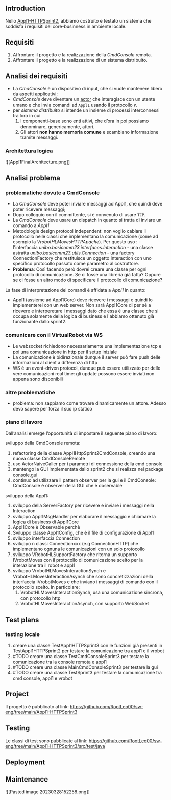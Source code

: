 ## Introduction
Nello [Appl1-HTTPSprint2](file:///home/leo/github/sw-eng/issLab23/iss23Material/html/Appl1-HTTPSprint2.html#appl1-httpsprint2), abbiamo costruito e testato un sistema che soddisfa i requisiti del core-businness in ambiente locale.

## Requisiti
1.  Affrontare il progetto e la realizzazione della _CmdConsole_ remota.
2.  Affrontare il progetto e la realizzazione di un sistema distribuito.

## Analisi dei requisiti
- La _CmdConsole_ è un dispositivo di input, che si vuole mantenere libero da aspetti applicativi;
- _CmdConsole_ deve diventare un [actor](file:///home/leo/github/sw-eng/issLab23/iss23Material/html/unibo.basicomm23.html#verso-gli-attori) che interagisce con un utente umano e che invia comandi ad `Appl1` usando il protocollo `P`.
- per _sistema distribuito_ si intende un insieme di processi interconnessi tra loro in cui 
	1. I componenti-base sono enti attivi, che d’ora in poi possiamo denominare, genericamente, attori.
	2. Gli attori **non hanno memoria comune** e scambiano informazione tramite messaggi.


### Architettura logica
![[Appl1FinalArchitecture.png]]
## Analisi problema

### problematiche dovute a CmdConsole
- La _CmdConsole_ deve poter inviare messaggi ad Appl1, che quindi deve poter ricevere messaggi;
- Dopo colloquio con il committente, si è convenuto di usare `TCP`.
- La _CmdConsole_ deve usare un dispatch in quanto si tratta di inviare un comando a _Appl1_
-  Metodologie design protocol independent: non voglio cablare il protocollo nelle classi che implementano la comunicazione (come ad esempio la *VrobotHLMovesHTTPApache*). Per questo uso :
		- l'interfaccia *unibo.basicomm23.interfaces.Interaction*
		- una classe astratta *unibo.basicomm23.utils.Connection* 
		- una factory ConnectionFactory che restituisce un oggetto Interaction con uno specifico protocollo passato come parametro al costruttore.
- **Problema**: Così facendo però dovrei creare una classe per ogni protocollo di comunicazione. Se ci fosse una libreria già fatta? Oppure se ci fosse un altro modo di specificare il protocollo di comunicazione?


La fase di interpretazione dei comandi è affidata a _Appl1_ in quanto:
- Appl1 (assieme ad Appl1Core) deve ricevere i messaggi e quindi lo implementerei con un web server. Non sarà Appl1Core di per sè a ricevere e interperetare i messaggi dato che essa è una classe che si occupa solamente della logica di business e l'abbiamo ottenuto già funzionante dallo sprint2.


### comunicare con il VirtualRobot via WS
- Le websocket richiedono necessariamente una implementazione tcp e poi una comunicazione in http per il setup iniziale
- La comunicazione è bidirezionale dunque il server può fare push delle informazioni al client a differenza di http 
- WS è un event-driven protocol, dunque può essere utilizzato per delle vere comunicazioni real time: gli update possono essere inviati non appena sono disponibili

### altre problematiche
- problema: non sappiamo come trovare dinamicamente un attore. Adesso devo sapere per forza il suo ip statico

### piano di lavoro
Dall’analisi emerge l’opportunità di impostare il seguente piano di lavoro:

sviluppo della CmdConsole remota:
1. refactoring della classe Appl1HttpSprint2CmdConsole, creando una nuova classe CmdConsoleRemote
2. uso ActorNaiveCaller per i parametri di connessione della cmd console
3. mantengo la GUI implementata dallo sprint2 che si realizza nel package console.gui
4. continuo ad utilizzare il pattern observer per la gui e il CmdConsole: CmdConsole è observer della GUI che è observable

sviluppo della Appl1:
1. sviluppo della ServerFactory per ricevere e inviare i messaggi nella Interaction
2. sviluppo Appl1MsgHandler per elaborare il messaggio e chiamare la logica di business di Appl1Core 
3. Appl1Core è Observable perchè
4. Sviluppo classe Appl1Config, che è il file di configurazione di Appl1
5. sviluppo interfaccia Connection
6. sviluppo n classi Connectionxxx (e.g ConnectionHTTP) che implementano ognuna le comunicazioni con un solo protocollo
7. sviluppo VRobotHLSupportFactory che ritorna un supporto IVrobotMoves con il protocollo di comunicazione scelto per la interazione tra il robot e appl1
8. sviluppo VrobotHLMovesInteractionSynch e VrobotHLMovesInteractionAsynch che sono concretizzazioni della interfaccia IVrobotMoves e che inviano i messaggi di comando con il protocollo scelto. In particolare:
	1. VrobotHLMovesInteractionSynch, usa una comunicazione sincrona, con protocollo http
	2. VrobotHLMovesInteractionAsynch, con supporto WebSocket

## Test plans

### testing locale
1. creare una classe TestAppl1HTTPSprint3 con le funzioni già presenti in TestAppl1HTTPSprint2 per testare la comunicazione tra appl1 e il vrobot
2. #TODO creare una classe TestCmdConsoleSprint3 per testare la comunicazione tra la console remota e appl1
3. #TODO creare una classe MainCmdConsoleSprint3 per testare la gui
4.  #TODO creare una classe TestSprint3 per testare la comunicazione tra cmd console, appl1 e vrobot

## Project
Il progetto è pubblicato al link: https://github.com/RootLeo00/sw-eng/tree/main/Appl1-HTTPSprint3

## Testing
Le classi di test sono pubblicate al link: https://github.com/RootLeo00/sw-eng/tree/main/Appl1-HTTPSprint3/src/test/java


## Deployment


## Maintenance


![[Pasted image 20230328152258.png]]